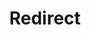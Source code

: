 ﻿---
layout: src/layouts/Redirect.astro
title: Redirect
redirect: https://yamldoc.liuyan.wang/docs/deployments/databases/sql-server
pubDate:  2023-01-01
navSearch: false
navSitemap: false
navMenu: false
---
